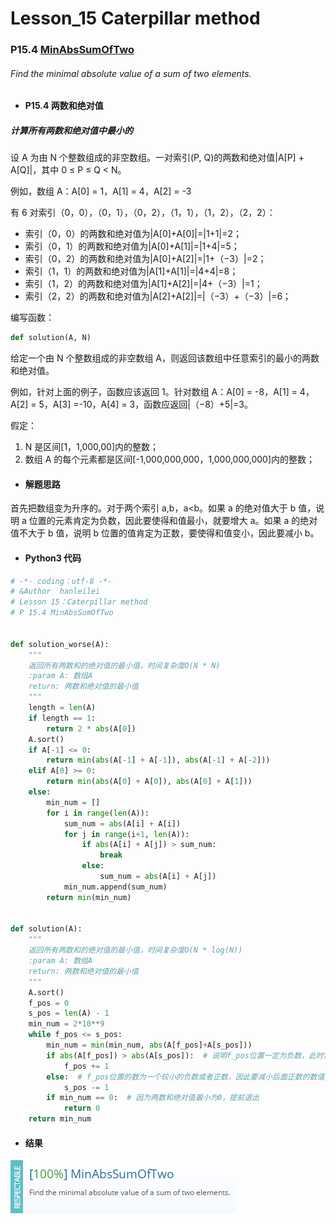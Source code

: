 # Lesson_15 Caterpillar method

### P15.4 [MinAbsSumOfTwo](https://app.codility.com/programmers/lessons/15-caterpillar_method/min_abs_sum_of_two/)

###### Find the minimal absolute value of a sum of two elements.

- #### P15.4 两数和绝对值

##### 计算所有两数和绝对值中最小的

设 A 为由 N 个整数组成的非空数组。一对索引(P, Q)的两数和绝对值|A[P] + A[Q]|，其中 0 ≤ P ≤ Q < N。

例如，数组 A：A[0] = 1，A[1] = 4，A[2] = -3

有 6 对索引（0，0），（0，1），（0，2），（1，1），（1，2），（2，2）：

- 索引（0，0）的两数和绝对值为|A[0]+A[0]|=|1+1|=2；
- 索引（0，1）的两数和绝对值为|A[0]+A[1]|=|1+4|=5；
- 索引（0，2）的两数和绝对值为|A[0]+A[2]|=|1+（−3）|=2；
- 索引（1，1）的两数和绝对值为|A[1]+A[1]|=|4+4|=8；
- 索引（1，2）的两数和绝对值为|A[1]+A[2]|=|4+（−3）|=1；
- 索引（2，2）的两数和绝对值为|A[2]+A[2]|=|（−3）+（−3）|=6；

编写函数：

```python
def solution(A, N)
```

给定一个由 N 个整数组成的非空数组 A，则返回该数组中任意索引的最小的两数和绝对值。

例如，针对上面的例子，函数应该返回 1。针对数组 A：A[0] = -8，A[1] = 4，A[2] = 5，A[3] =-10，A[4] = 3，函数应返回|（−8）+5|=3。

假定：

1. N 是区间[1，1,000,00]内的整数；
2. 数组 A 的每个元素都是区间[-1,000,000,000，1,000,000,000]内的整数；

- #### 解题思路

首先把数组变为升序的。对于两个索引 a,b，a<b。如果 a 的绝对值大于 b 值，说明 a 位置的元素肯定为负数，因此要使得和值最小，就要增大 a。如果 a 的绝对值不大于 b 值，说明 b 位置的值肯定为正数，要使得和值变小，因此要减小 b。

- #### Python3 代码

```python
# -*- coding：utf-8 -*-
# &Author  hanleilei
# Lesson 15：Caterpillar method
# P 15.4 MinAbsSumOfTwo


def solution_worse(A):
    """
    返回所有两数和的绝对值的最小值，时间复杂度O(N * N)
    :param A: 数组A
    return: 两数和绝对值的最小值
    """
    length = len(A)
    if length == 1:
        return 2 * abs(A[0])
    A.sort()
    if A[-1] <= 0:
        return min(abs(A[-1] + A[-1]), abs(A[-1] + A[-2]))
    elif A[0] >= 0:
        return min(abs(A[0] + A[0]), abs(A[0] + A[1]))
    else:
        min_num = []
        for i in range(len(A)):
            sum_num = abs(A[i] + A[i])
            for j in range(i+1, len(A)):
                if abs(A[i] + A[j]) > sum_num:
                    break
                else:
                    sum_num = abs(A[i] + A[j])
            min_num.append(sum_num)
        return min(min_num)


def solution(A):
    """
    返回所有两数和的绝对值的最小值，时间复杂度O(N * log(N))
    :param A: 数组A
    return: 两数和绝对值的最小值
    """
    A.sort()
    f_pos = 0
    s_pos = len(A) - 1
    min_num = 2*10**9
    while f_pos <= s_pos:
        min_num = min(min_num, abs(A[f_pos]+A[s_pos]))
        if abs(A[f_pos]) > abs(A[s_pos]):  # 说明f_pos位置一定为负数，此时需要增大负数的值使得和值绝对值变小，因此前一个索引加1
            f_pos += 1
        else:  # f_pos位置的数为一个较小的负数或者正数，因此要减小后面正数的数值，为了获取较小的和值
            s_pos -= 1
        if min_num == 0:  # 因为两数和绝对值最小为0，提前退出
            return 0
    return min_num
```

- #### 结果

![image](https://github.com/Anfany/Codility-Lessons-By-Python3/blob/master/L15_Caterpillar%20method/15.4.png)
